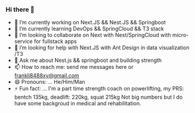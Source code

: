 ### Hi there 👋

- 🔭 I’m currently working on Next.JS && Nest.JS && Springboot
- 🌱 I’m currently learning DevOps && SpringCloud && T3 stack
- 👯 I’m looking to collaborate on Next with Nest/SpringCloud with micro-service for fullstack apps 
- 🤔 I’m looking for help with Next.JS with Ant Design in data visualization /T3 
- 💬 Ask me about Nest.js && springboot and building strength
- 📫 How to reach me: send me messages here or frankli8488xy@gmail.com
- 😄 Pronouns: ... He/Him/Man
- ⚡ Fun fact: ... I'm a part time strength coach on powerlifting, my PRS: bentch 135kg, deadlift: 220kg, squat 215kg Not big numbers but I do have some backgroud in medical and rehabilitation.

